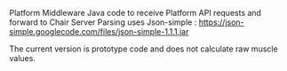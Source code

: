 Platform Middleware
Java code to receive Platform API requests and forward to Chair Server
Parsing uses Json-simple : https://json-simple.googlecode.com/files/json-simple-1.1.1.jar

The current version is prototype code and does not calculate raw muscle values.